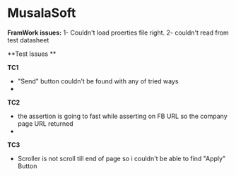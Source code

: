 # MusalaSoft
**FramWork issues:**
1- Couldn't load proerties file right.
2- couldn't read from test datasheet

**Test Issues **

**TC1**
- "Send" button couldn't be found with any of tried ways
- 
**TC2**
- the assertion is going to fast while asserting on FB URL so the company page URL returned
- 
**TC3**
- Scroller is not scroll till end of page so i couldn't be able to find "Apply" Button
